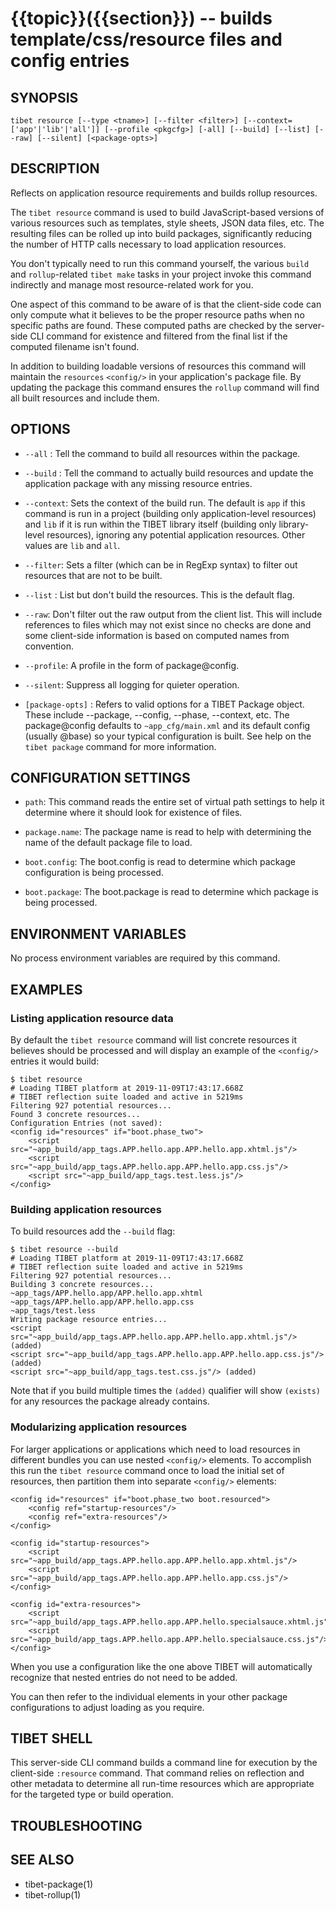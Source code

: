 {{topic}}({{section}}) -- builds template/css/resource files and config entries
=============================================

## SYNOPSIS

`tibet resource [--type <tname>] [--filter <filter>]
    [--context=['app'|'lib'|'all']] [--profile <pkgcfg>]
    [-all] [--build] [--list] [--raw] [--silent] [<package-opts>]`

## DESCRIPTION

Reflects on application resource requirements and builds rollup resources.

The `tibet resource` command is used to build JavaScript-based versions of
various resources such as templates, style sheets, JSON data files, etc. The
resulting files can be rolled up into build packages, significantly
reducing the number of HTTP calls necessary to load application resources.

You don't typically need to run this command yourself, the various `build` and
`rollup`-related `tibet make` tasks in your project invoke this command
indirectly and manage most resource-related work for you.

One aspect of this command to be aware of is that the client-side code can only
compute what it believes to be the proper resource paths when no specific paths
are found. These computed paths are checked by the server-side CLI command for
existence and filtered from the final list if the computed filename isn't found.

In addition to building loadable versions of resources this command will
maintain the `resources` `<config/>` in your application's package file. By
updating the package this command ensures the `rollup` command will find all
built resources and include them.

## OPTIONS

  * `--all` :
    Tell the command to build all resources within the package.

  * `--build` :
    Tell the command to actually build resources and update the application
package with any missing resource entries.

  * `--context`:
    Sets the context of the build run. The default is `app` if this command is
run in a project (building only application-level resources) and `lib` if it is run within the TIBET library itself (building only library-level resources), ignoring any potential application resources. Other values are `lib` and `all`.

  * `--filter`:
    Sets a filter (which can be in RegExp syntax) to filter out resources that
are not to be built.

  * `--list` :
    List but don't build the resources. This is the default flag.

  * `--raw`:
    Don't filter out the raw output from the client list. This will include
references to files which may not exist since no checks are done and some
client-side information is based on computed names from convention.

  * `--profile`:
    A profile in the form of package@config.

  * `--silent`:
    Suppress all logging for quieter operation.

  * `[package-opts]` :
    Refers to valid options for a TIBET Package object. These include --package,
--config, --phase, --context, etc. The package@config defaults to
`~app_cfg/main.xml` and its default config (usually @base) so your typical
configuration is built. See help on the `tibet package` command for more
information.

## CONFIGURATION SETTINGS

  * `path`:
    This command reads the entire set of virtual path settings to help it
determine where it should look for existence of files.

  * `package.name`:
    The package name is read to help with determining the name of the default
package file to load.

  * `boot.config`:
    The boot.config is read to determine which package configuration is being
processed.

  * `boot.package`:
    The boot.package is read to determine which package is being processed.

## ENVIRONMENT VARIABLES

No process environment variables are required by this command.

## EXAMPLES

### Listing application resource data

By default the `tibet resource` command will list concrete resources it
believes should be processed and will display an example of the `<config/>`
entries it would build:

    $ tibet resource
    # Loading TIBET platform at 2019-11-09T17:43:17.668Z
    # TIBET reflection suite loaded and active in 5219ms
    Filtering 927 potential resources...
    Found 3 concrete resources...
    Configuration Entries (not saved):
    <config id="resources" if="boot.phase_two">
        <script src="~app_build/app_tags.APP.hello.app.APP.hello.app.xhtml.js"/>
        <script src="~app_build/app_tags.APP.hello.app.APP.hello.app.css.js"/>
        <script src="~app_build/app_tags.test.less.js"/>
    </config>

### Building application resources

To build resources add the `--build` flag:

    $ tibet resource --build
    # Loading TIBET platform at 2019-11-09T17:43:17.668Z
    # TIBET reflection suite loaded and active in 5219ms
    Filtering 927 potential resources...
    Building 3 concrete resources...
    ~app_tags/APP.hello.app/APP.hello.app.xhtml
    ~app_tags/APP.hello.app/APP.hello.app.css
    ~app_tags/test.less
    Writing package resource entries...
    <script src="~app_build/app_tags.APP.hello.app.APP.hello.app.xhtml.js"/> (added)
    <script src="~app_build/app_tags.APP.hello.app.APP.hello.app.css.js"/> (added)
    <script src="~app_build/app_tags.test.css.js"/> (added)

Note that if you build multiple times the `(added)` qualifier will show
`(exists)` for any resources the package already contains.

### Modularizing application resources

For larger applications or applications which need to load resources in
different bundles you can use nested `<config/>` elements. To accomplish
this run the `tibet resource` command once to load the initial set of
resources, then partition them into separate `<config/>` elements:

    <config id="resources" if="boot.phase_two boot.resourced">
        <config ref="startup-resources"/>
        <config ref="extra-resources"/>
    </config>

    <config id="startup-resources">
        <script src="~app_build/app_tags.APP.hello.app.APP.hello.app.xhtml.js"/>
        <script src="~app_build/app_tags.APP.hello.app.APP.hello.app.css.js"/>
    </config>

    <config id="extra-resources">
        <script src="~app_build/app_tags.APP.hello.app.APP.hello.specialsauce.xhtml.js"/>
        <script src="~app_build/app_tags.APP.hello.app.APP.hello.specialsauce.css.js"/>
    </config>

When you use a configuration like the one above TIBET will automatically
recognize that nested entries do not need to be added.

You can then refer to the individual <config/> elements in your other
package configurations to adjust loading as you require.

## TIBET SHELL

This server-side CLI command builds a command line for execution by the
client-side `:resource` command. That command relies on reflection and other
metadata to determine all run-time resources which are appropriate for the
targeted type or build operation.

## TROUBLESHOOTING


## SEE ALSO

  * tibet-package(1)
  * tibet-rollup(1)

